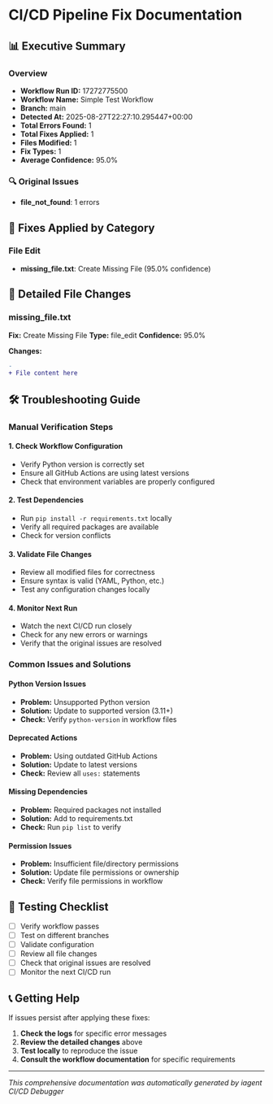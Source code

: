 # CI/CD Pipeline Fix Documentation

## 📊 Executive Summary

### Overview
- **Workflow Run ID:** 17272775500
- **Workflow Name:** Simple Test Workflow
- **Branch:** main
- **Detected At:** 2025-08-27T22:27:10.295447+00:00
- **Total Errors Found:** 1
- **Total Fixes Applied:** 1
- **Files Modified:** 1
- **Fix Types:** 1
- **Average Confidence:** 95.0%

### 🔍 Original Issues
- **file_not_found**: 1 errors


## 🔧 Fixes Applied by Category

### File Edit
- **missing_file.txt**: Create Missing File (95.0% confidence)

## 📝 Detailed File Changes

### missing_file.txt

**Fix:** Create Missing File
**Type:** file_edit
**Confidence:** 95.0%

**Changes:**
```diff
- 
+ File content here
```

## 🛠️ Troubleshooting Guide

### Manual Verification Steps

#### 1. Check Workflow Configuration
- Verify Python version is correctly set
- Ensure all GitHub Actions are using latest versions
- Check that environment variables are properly configured

#### 2. Test Dependencies
- Run `pip install -r requirements.txt` locally
- Verify all required packages are available
- Check for version conflicts

#### 3. Validate File Changes
- Review all modified files for correctness
- Ensure syntax is valid (YAML, Python, etc.)
- Test any configuration changes locally

#### 4. Monitor Next Run
- Watch the next CI/CD run closely
- Check for any new errors or warnings
- Verify that the original issues are resolved

### Common Issues and Solutions

#### Python Version Issues
- **Problem:** Unsupported Python version
- **Solution:** Update to supported version (3.11+)
- **Check:** Verify `python-version` in workflow files

#### Deprecated Actions
- **Problem:** Using outdated GitHub Actions
- **Solution:** Update to latest versions
- **Check:** Review all `uses:` statements

#### Missing Dependencies
- **Problem:** Required packages not installed
- **Solution:** Add to requirements.txt
- **Check:** Run `pip list` to verify

#### Permission Issues
- **Problem:** Insufficient file/directory permissions
- **Solution:** Update file permissions or ownership
- **Check:** Verify file permissions in workflow

## 🧪 Testing Checklist

- [ ] Verify workflow passes
- [ ] Test on different branches
- [ ] Validate configuration
- [ ] Review all file changes
- [ ] Check that original issues are resolved
- [ ] Monitor the next CI/CD run

## 📞 Getting Help

If issues persist after applying these fixes:

1. **Check the logs** for specific error messages
2. **Review the detailed changes** above
3. **Test locally** to reproduce the issue
4. **Consult the workflow documentation** for specific requirements

---
*This comprehensive documentation was automatically generated by iagent CI/CD Debugger*

